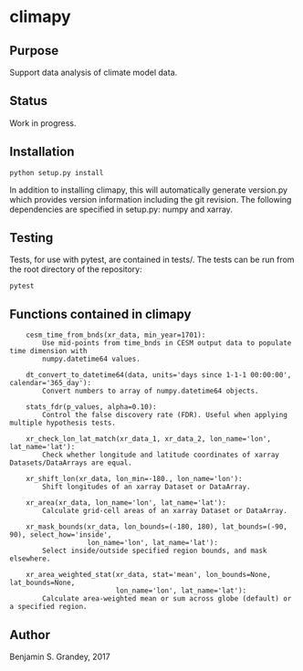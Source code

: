 # climapy

## Purpose
Support data analysis of climate model data.

## Status
Work in progress.

## Installation
```
python setup.py install
```
In addition to installing climapy, this will automatically generate version.py which provides
version information including the git revision.
The following dependencies are specified in setup.py: numpy and xarray.

## Testing
Tests, for use with pytest, are contained in tests/.
The tests can be run from the root directory of the repository:
```
pytest
```

## Functions contained in climapy
```
    cesm_time_from_bnds(xr_data, min_year=1701):
        Use mid-points from time_bnds in CESM output data to populate time dimension with
        numpy.datetime64 values.

    dt_convert_to_datetime64(data, units='days since 1-1-1 00:00:00', calendar='365_day'):
        Convert numbers to array of numpy.datetime64 objects.

    stats_fdr(p_values, alpha=0.10):
        Control the false discovery rate (FDR). Useful when applying multiple hypothesis tests.

    xr_check_lon_lat_match(xr_data_1, xr_data_2, lon_name='lon', lat_name='lat'):
        Check whether longitude and latitude coordinates of xarray Datasets/DataArrays are equal.

    xr_shift_lon(xr_data, lon_min=-180., lon_name='lon'):
        Shift longitudes of an xarray Dataset or DataArray.

    xr_area(xr_data, lon_name='lon', lat_name='lat'):
        Calculate grid-cell areas of an xarray Dataset or DataArray.

    xr_mask_bounds(xr_data, lon_bounds=(-180, 180), lat_bounds=(-90, 90), select_how='inside',
                   lon_name='lon', lat_name='lat'):
        Select inside/outside specified region bounds, and mask elsewhere.

    xr_area_weighted_stat(xr_data, stat='mean', lon_bounds=None, lat_bounds=None,
                          lon_name='lon', lat_name='lat'):
        Calculate area-weighted mean or sum across globe (default) or a specified region.
```

## Author
Benjamin S. Grandey, 2017
